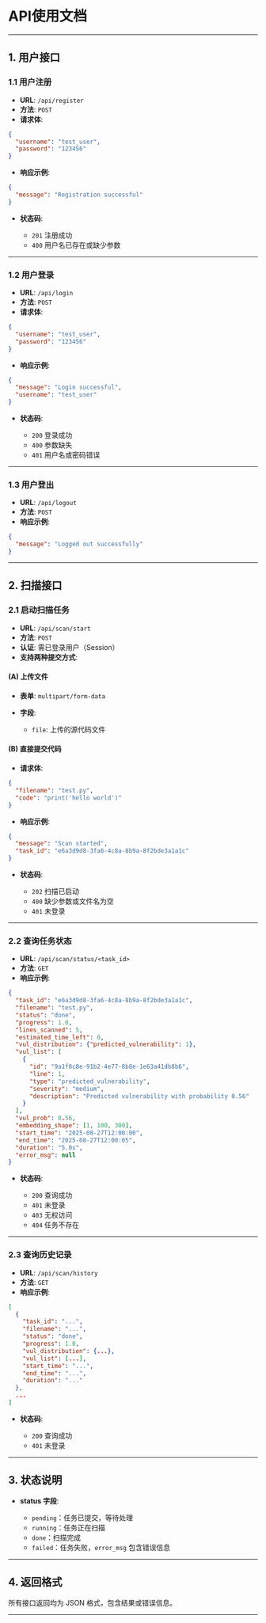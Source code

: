 # API使用文档

---

## **1. 用户接口**

### **1.1 用户注册**

* **URL**: `/api/register`
* **方法**: `POST`
* **请求体**:

```json
{
  "username": "test_user",
  "password": "123456"
}
```

* **响应示例**:

```json
{
  "message": "Registration successful"
}
```

* **状态码**:

  * `201` 注册成功
  * `400` 用户名已存在或缺少参数

---

### **1.2 用户登录**

* **URL**: `/api/login`
* **方法**: `POST`
* **请求体**:

```json
{
  "username": "test_user",
  "password": "123456"
}
```

* **响应示例**:

```json
{
  "message": "Login successful",
  "username": "test_user"
}
```

* **状态码**:

  * `200` 登录成功
  * `400` 参数缺失
  * `401` 用户名或密码错误

---

### **1.3 用户登出**

* **URL**: `/api/logout`
* **方法**: `POST`
* **响应示例**:

```json
{
  "message": "Logged out successfully"
}
```

---

## **2. 扫描接口**

### **2.1 启动扫描任务**

* **URL**: `/api/scan/start`
* **方法**: `POST`
* **认证**: 需已登录用户（Session）
* **支持两种提交方式**:

#### (A) 上传文件

* **表单**: `multipart/form-data`
* **字段**:

  * `file`: 上传的源代码文件

#### (B) 直接提交代码

* **请求体**:

```json
{
  "filename": "test.py",
  "code": "print('hello world')"
}
```

* **响应示例**:

```json
{
  "message": "Scan started",
  "task_id": "e6a3d9d8-3fa6-4c8a-8b9a-8f2bde3a1a1c"
}
```

* **状态码**:

  * `202` 扫描已启动
  * `400` 缺少参数或文件名为空
  * `401` 未登录

---

### **2.2 查询任务状态**

* **URL**: `/api/scan/status/<task_id>`
* **方法**: `GET`
* **响应示例**:

```json
{
  "task_id": "e6a3d9d8-3fa6-4c8a-8b9a-8f2bde3a1a1c",
  "filename": "test.py",
  "status": "done",
  "progress": 1.0,
  "lines_scanned": 5,
  "estimated_time_left": 0,
  "vul_distribution": {"predicted_vulnerability": 1},
  "vul_list": [
    {
      "id": "9a1f8c8e-91b2-4e77-8b8e-1e63a41db8b6",
      "line": 1,
      "type": "predicted_vulnerability",
      "severity": "medium",
      "description": "Predicted vulnerability with probability 0.56"
    }
  ],
  "vul_prob": 0.56,
  "embedding_shape": [1, 100, 300],
  "start_time": "2025-08-27T12:00:00",
  "end_time": "2025-08-27T12:00:05",
  "duration": "5.0s",
  "error_msg": null
}
```

* **状态码**:

  * `200` 查询成功
  * `401` 未登录
  * `403` 无权访问
  * `404` 任务不存在

---

### **2.3 查询历史记录**

* **URL**: `/api/scan/history`
* **方法**: `GET`
* **响应示例**:

```json
[
  {
    "task_id": "...",
    "filename": "...",
    "status": "done",
    "progress": 1.0,
    "vul_distribution": {...},
    "vul_list": [...],
    "start_time": "...",
    "end_time": "...",
    "duration": "..."
  },
  ...
]
```

* **状态码**:

  * `200` 查询成功
  * `401` 未登录

---

## **3. 状态说明**

* **status 字段**:

  * `pending`：任务已提交，等待处理
  * `running`：任务正在扫描
  * `done`：扫描完成
  * `failed`：任务失败，`error_msg` 包含错误信息

---

## **4. 返回格式**

所有接口返回均为 JSON 格式，包含结果或错误信息。

---
